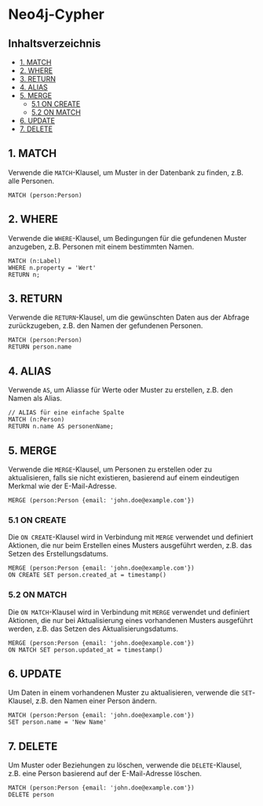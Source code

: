 # Neo4j-Cypher

## Inhaltsverzeichnis

- [1. MATCH](#1-match)
- [2. WHERE](#2-where)
- [3. RETURN](#3-return)
- [4. ALIAS](#4-alias)
- [5. MERGE](#5-merge)
  - [5.1 ON CREATE](#51-on-create)
  - [5.2 ON MATCH](#52-on-match)
- [6. UPDATE](#6-update)
- [7. DELETE](#7-delete)



## 1. MATCH
Verwende die `MATCH`-Klausel, um Muster in der Datenbank zu finden, z.B. alle Personen.

```cypher
MATCH (person:Person)
```

## 2. WHERE
Verwende die `WHERE`-Klausel, um Bedingungen für die gefundenen Muster anzugeben, z.B. Personen mit einem bestimmten Namen.

```cypher
MATCH (n:Label)
WHERE n.property = 'Wert'
RETURN n;
```

## 3. RETURN
Verwende die `RETURN`-Klausel, um die gewünschten Daten aus der Abfrage zurückzugeben, z.B. den Namen der gefundenen Personen.

```cypher
MATCH (person:Person)
RETURN person.name
```

## 4. ALIAS
Verwende `AS`, um Aliasse für Werte oder Muster zu erstellen, z.B. den Namen als Alias.

```cypher
// ALIAS für eine einfache Spalte
MATCH (n:Person)
RETURN n.name AS personenName;
```

## 5. MERGE
Verwende die `MERGE`-Klausel, um Personen zu erstellen oder zu aktualisieren, falls sie nicht existieren, basierend auf einem eindeutigen Merkmal wie der E-Mail-Adresse.

```cypher
MERGE (person:Person {email: 'john.doe@example.com'})
```

### 5.1 ON CREATE
Die `ON CREATE`-Klausel wird in Verbindung mit `MERGE` verwendet und definiert Aktionen, die nur beim Erstellen eines Musters ausgeführt werden, z.B. das Setzen des Erstellungsdatums.

```cypher
MERGE (person:Person {email: 'john.doe@example.com'})
ON CREATE SET person.created_at = timestamp()
```

### 5.2 ON MATCH
Die `ON MATCH`-Klausel wird in Verbindung mit `MERGE` verwendet und definiert Aktionen, die nur bei Aktualisierung eines vorhandenen Musters ausgeführt werden, z.B. das Setzen des Aktualisierungsdatums.

```cypher
MERGE (person:Person {email: 'john.doe@example.com'})
ON MATCH SET person.updated_at = timestamp()
```

## 6. UPDATE
Um Daten in einem vorhandenen Muster zu aktualisieren, verwende die `SET`-Klausel, z.B. den Namen einer Person ändern.

```cypher
MATCH (person:Person {email: 'john.doe@example.com'})
SET person.name = 'New Name'
```

## 7. DELETE
Um Muster oder Beziehungen zu löschen, verwende die `DELETE`-Klausel, z.B. eine Person basierend auf der E-Mail-Adresse löschen.

```cypher
MATCH (person:Person {email: 'john.doe@example.com'})
DELETE person
```

